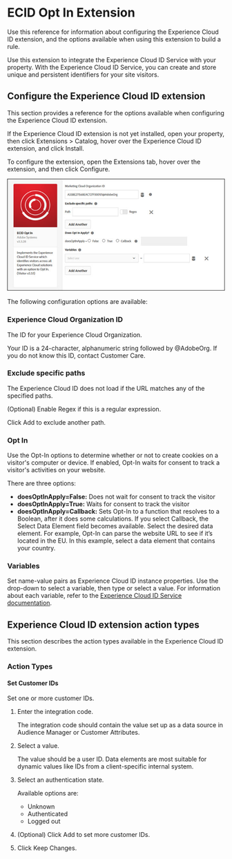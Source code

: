# ECID Opt In Extension



Use this reference for information about configuring the Experience Cloud ID extension, and the options available when using this extension to build a rule.

Use this extension to integrate the Experience Cloud ID Service with your property. With the Experience Cloud ID Service, you can create and store unique and persistent identifiers for your site visitors.

## Configure the Experience Cloud ID extension

This section provides a reference for the options available when configuring the Experience Cloud ID extension.

If the Experience Cloud ID extension is not yet installed, open your property, then click Extensions &gt; Catalog, hover over the Experience Cloud ID extension, and click Install.

To configure the extension, open the Extensions tab, hover over the extension, and then click Configure.

![](../../.gitbook/assets/ecid-optin.jpg)

The following configuration options are available:

### Experience Cloud Organization ID

The ID for your Experience Cloud Organization.

Your ID is a 24-character, alphanumeric string followed by @AdobeOrg. If you do not know this ID, contact Customer Care.

### Exclude specific paths

The Experience Cloud ID does not load if the URL matches any of the specified paths.

\(Optional\) Enable Regex if this is a regular expression.

Click Add to exclude another path.

### Opt In

Use the Opt-In options to determine whether or not to create cookies on a visitor's computer or device. If enabled, Opt-In waits for consent to track a visitor's activities on your website.

There are three options:

* **doesOptInApply=False:** Does not wait for consent to track the visitor
* **doesOptInApply=True:** Waits for consent to track the visitor
* **doesOptInApply=Callback:** Sets Opt-In to a function that resolves to a Boolean, after it does some calculations. If you select Callback, the Select Data Element field becomes available. Select the desired data element. For example, Opt-In can parse the website URL to see if it’s located in the EU. In this example, select a data element that contains your country.

### Variables

Set name-value pairs as Experience Cloud ID instance properties. Use the drop-down to select a variable, then type or select a value. For information about each variable, refer to the [Experience Cloud ID Service documentation](https://marketing.adobe.com/resources/help/en_US/mcvid/mcvid-overview.html).

## Experience Cloud ID extension action types

This section describes the action types available in the Experience Cloud ID extension.

### Action Types

#### Set Customer IDs

Set one or more customer IDs.

1. Enter the integration code.

   The integration code should contain the value set up as a data source in Audience Manager or Customer Attributes.

2. Select a value.

   The value should be a user ID. Data elements are most suitable for dynamic values like IDs from a client-specific internal system.

3. Select an authentication state.

   Available options are:

   * Unknown
   * Authenticated
   * Logged out

4. \(Optional\) Click Add to set more customer IDs.
5. Click Keep Changes.

